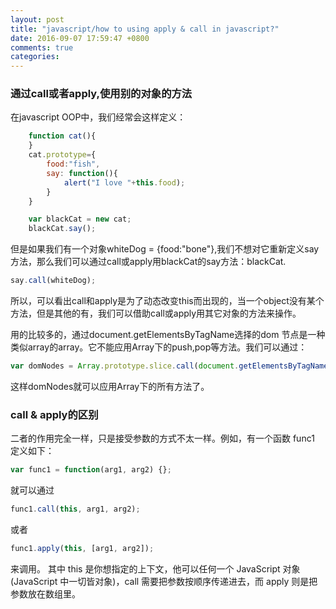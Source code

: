 ```yaml
---
layout: post
title: "javascript/how to using apply & call in javascript?"
date: 2016-09-07 17:59:47 +0800
comments: true
categories: 
---
```


### 通过call或者apply,使用别的对象的方法
在javascript OOP中，我们经常会这样定义：

```javascript
	function cat(){
	}
	cat.prototype={
		food:"fish",
		say: function(){
			alert("I love "+this.food);
		}
	}
```
```javascript
	var blackCat = new cat;
	blackCat.say();
```
但是如果我们有一个对象whiteDog = {food:"bone"},我们不想对它重新定义say方法，那么我们可以通过call或apply用blackCat的say方法：blackCat.

```javascript
say.call(whiteDog);
```
所以，可以看出call和apply是为了动态改变this而出现的，当一个object没有某个方法，但是其他的有，我们可以借助call或apply用其它对象的方法来操作。

用的比较多的，通过document.getElementsByTagName选择的dom 节点是一种类似array的array。它不能应用Array下的push,pop等方法。我们可以通过：

```javascript
var domNodes = Array.prototype.slice.call(document.getElementsByTagName("*"));
```
这样domNodes就可以应用Array下的所有方法了。

### call & apply的区别
二者的作用完全一样，只是接受参数的方式不太一样。例如，有一个函数 func1 定义如下：

```javascript
var func1 = function(arg1, arg2) {};
```
就可以通过 

```javascript
func1.call(this, arg1, arg2); 
```
或者 

```javascript
func1.apply(this, [arg1, arg2]);
```
 来调用。
 其中 this 是你想指定的上下文，他可以任何一个 JavaScript 对象(JavaScript 中一切皆对象)，call 需要把参数按顺序传递进去，而 apply 则是把参数放在数组里。

